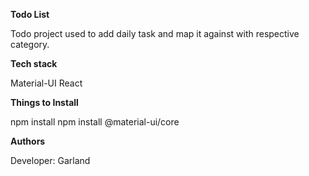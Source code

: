 **Todo List**

Todo project used to add daily task and map it against with respective category.


**Tech stack**

Material-UI
React

**Things to Install**

npm install
npm install @material-ui/core

**Authors**

Developer: Garland
